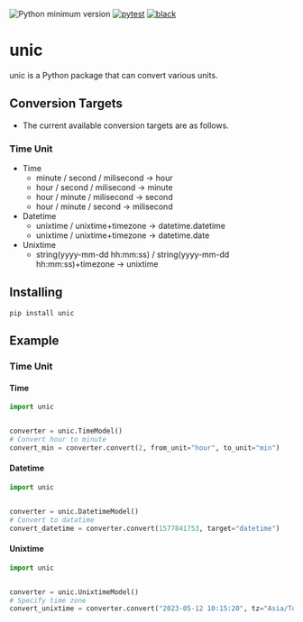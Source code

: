 ![Python minimum version](https://img.shields.io/badge/Python-3.8%2B-brightgreen)
[![pytest](https://github.com/subretu/unic/actions/workflows/pytest.yml/badge.svg)](https://github.com/subretu/unic/actions/workflows/pytest.yml)
[![black](https://github.com/subretu/unic/actions/workflows/format.yml/badge.svg)](https://github.com/subretu/unic/actions/workflows/format.yml)

# unic
unic is a Python package that can convert various units.

## Conversion Targets
- The current available conversion targets are as follows.
### Time Unit
  - Time
    - minute / second / milisecond → hour
    - hour / second / milisecond → minute
    - hour / minute / milisecond → second
    - hour / minute / second → milisecond
  - Datetime
    - unixtime / unixtime+timezone → datetime.datetime
    - unixtime / unixtime+timezone → datetime.date
  - Unixtime
    - string(yyyy-mm-dd hh:mm:ss) / string(yyyy-mm-dd hh:mm:ss)+timezone → unixtime

## Installing

  ```
  pip install unic
  ```



## Example
### Time Unit
#### Time

```python
import unic


converter = unic.TimeModel()
# Convert hour to minute
convert_min = converter.convert(2, from_unit="hour", to_unit="min")
```

#### Datetime

```python
import unic


converter = unic.DatetimeModel()
# Convert to datatime
convert_datetime = converter.convert(1577841753, target="datetime")
```

#### Unixtime

```python
import unic


converter = unic.UnixtimeModel()
# Specify time zone
convert_unixtime = converter.convert("2023-05-12 10:15:20", tz="Asia/Tokyo")
```
